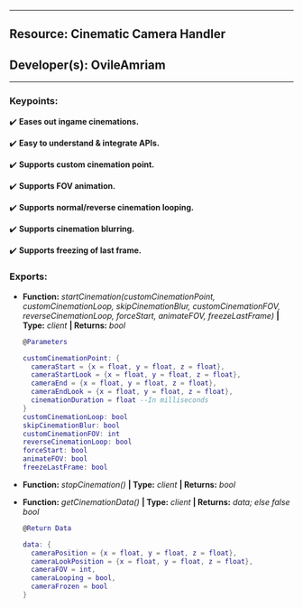 ***
## Resource: Cinematic Camera Handler
## Developer(s): OvileAmriam
***

### Keypoints:
  :heavy_check_mark: **Eases out ingame cinemations.**

  :heavy_check_mark: **Easy to understand & integrate APIs.**

  :heavy_check_mark: **Supports custom cinemation point.**

  :heavy_check_mark: **Supports FOV animation.**

  :heavy_check_mark: **Supports normal/reverse cinemation looping.**

  :heavy_check_mark: **Supports cinemation blurring.**

  :heavy_check_mark: **Supports freezing of last frame.**

### Exports:
  - **Function:** _startCinemation(customCinemationPoint, customCinemationLoop, skipCinemationBlur, customCinemationFOV, reverseCinemationLoop, forceStart, animateFOV, freezeLastFrame)_ **| Type:** _client_ **| Returns:** _bool_
      ```lua
      @Parameters

      customCinemationPoint: {
        cameraStart = {x = float, y = float, z = float},
        cameraStartLook = {x = float, y = float, z = float},
        cameraEnd = {x = float, y = float, z = float},
        cameraEndLook = {x = float, y = float, z = float},
        cinemationDuration = float --In milliseconds
      }
      customCinemationLoop: bool
      skipCinemationBlur: bool
      customCinemationFOV: int
      reverseCinemationLoop: bool
      forceStart: bool
      animateFOV: bool
      freezeLastFrame: bool
      ```

  - **Function:** _stopCinemation()_ **| Type:** _client_ **| Returns:** _bool_
  
  - **Function:** _getCinemationData()_ **| Type:** _client_ **| Returns:** _data; else false bool_
      ```lua
      @Return Data

      data: {
        cameraPosition = {x = float, y = float, z = float},
        cameraLookPosition = {x = float, y = float, z = float},
        cameraFOV = int,
        cameraLooping = bool,
        cameraFrozen = bool
      }
      ```
